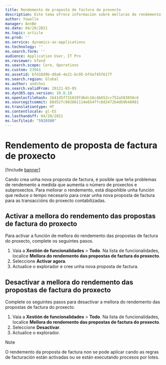 ```yaml
---
title: Rendemento de proposta de factura de proxecto
description: Este tema ofrece información sobre melloras de rendemento para as propostas de factura do proxecto.
author: Yowelle
manager: AnnBe
ms.date: 04/20/2021
ms.topic: article
ms.prod: ''
ms.service: dynamics-ax-applications
ms.technology: ''
ms.search.form: ''
audience: Application User, IT Pro
ms.reviewer: kfend
ms.search.scope: Core, Operations
ms.custom: 23561
ms.assetid: bfd18d9b-d9a6-4e21-bc95-bf4af45f617f
ms.search.region: Global
ms.author: andchoi
ms.search.validFrom: 20121-03-05
ms.dyn365.ops.version: 10.0.18
ms.openlocfilehash: 1641d5f731029fdbdc16c4b652cc752a583058c6
ms.sourcegitcommit: 68d52fc983861114e654ffc8d2472b4db9b48981
ms.translationtype: HT
ms.contentlocale: gl-ES
ms.lasthandoff: 04/20/2021
ms.locfileid: "5920300"
---
```

# <a name="project-invoice-proposal-performance"></a>Rendemento de proposta de factura de proxecto

[!include [banner](../includes/banner.md)]

Cando crea unha nova proposta de factura, é posible que teña problemas de rendemento a medida que aumenta o número de proxectos e subproxectos. Para mellorar o rendemento, está dispoñible unha función que reduce o tempo necesario para crear unha nova proposta de factura para as transaccións do proxecto contabilizadas.

## <a name="enable-project-invoice-proposal-performance-enhancement"></a>Activar a mellora do rendemento das propostas de factura do proxecto
Para activar a función de mellora do rendemento das propostas de factura do proxecto, complete os seguintes pasos.

1.  Vaia a **Xestión de funcionalidades** > **Todo**. Na lista de funcionalidades, localice **Mellora do rendemento das propostas de factura do proxecto**.
2.  Seleccione **Activar agora**.
3.  Actualice o explorador e cree unha nova proposta de factura.

## <a name="turn-off-project-invoice-proposal-performance-enhancement"></a>Desactivar a mellora do rendemento das propostas de factura do proxecto
Complete os seguintes pasos para desactivar a mellora do rendemento das propostas de factura do proxecto.

1.  Vaia a **Xestión de funcionalidades** > **Todo**. Na lista de funcionalidades, localice **Mellora do rendemento das propostas de factura do proxecto**.
2.  Seleccione **Desactivar**.
3.  Actualice o explorador.

> [!NOTE]
> O rendemento da proposta de factura non se pode aplicar cando as regras de facturación están activadas ou se están executando procesos por lotes.
